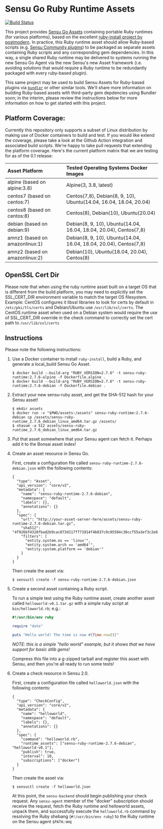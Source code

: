 # Sensu Go Ruby Runtime Assets
[![Build Status](https://travis-ci.org/sensu/sensu-ruby-runtime.svg?branch=master)](https://travis-ci.org/sensu/sensu-ruby-runtime)

This project provides [Sensu Go Assets][sensu-assets] containing portable Ruby
runtimes (for various platforms), based on the excellent [ruby-install project
by postmodern][ruby-install]. In practice, this Ruby runtime asset should allow
Ruby-based scripts (e.g. [Sensu Community plugins][sensu-plugins]) to be
packaged as separate assets containing Ruby scripts and any corresponding gem
dependencies. In this way, a single shared Ruby runtime may be delivered to
systems running the new Sensu Go Agent via the new Sensu's new Asset framework
(i.e. avoiding solutions that would require a Ruby runtime to be redundantly
packaged with every ruby-based plugin).

This same project may be used to build Sensu Assets for Ruby-based plugins via
[`bundler`][bundler] or other similar tools. We'll share more information on
building Ruby-based assets with third-party gem depdencies using Bundler soon;
in the interim, please review the instructions below for more information on
how to get started with this project.

[sensu-assets]: https://docs.sensu.io/sensu-go/5.1/reference/assets/
[ruby-install]: https://github.com/postmodern/ruby-install
[sensu-plugins]: https://github.com/sensu-plugins/
[bundler]: https://bundler.io

## Platform Coverage:
 Currently this repository only supports a subset of Linux distribution by making use of Docker containers to build and test.
 If you would like extend the coverage, please take a look at the Github Action integration and associated build scripts. We're happy to take pull requests that extending the platform coverage. Here's the current platform matrix that we are testing for as of the 0.1 release:

| Asset Platform | Tested Operating Systems Docker Images |
|:---------------|:-------------------------|
|  alpine  (based on alpine:3.8)   | Alpine(3, 3.8, latest)                                      |
|  centos7  (based on centos:7)     | Centos(7,8), Debian(8, 9, 10), Ubuntu(14.04, 16.04, 18.04, 20.04)     |
|  centos8 (based on centos:8)     | Centos(8), Debian(10), Ubuntu(20.04)  |
|  debian  (based on debian:9)     | Debian(8, 9, 10), Ubuntu(14.04, 16.04, 18.04, 20.04), Centos(7,8)    |
|  amnz1   (based on amazonlinux:1)     | Debian(8, 9, 10), Ubuntu(14.04, 16.04, 18.04, 20.04), Centos(7,8)    |
|  amnz2   (based on amazonlinux:2)     | Debian(10), Ubuntu(18.04, 20.04), Centos(8)    |

## OpenSSL Cert Dir
Please note that when using the ruby runtime asset built on a target OS that is different from the build platform, you may need to explicitly set the SSL_CERT_DIR environment variable to match the target OS filesystem.  Example: CentOS configures it libssl libraries to look for certs by default in `/etc/pki/tls/certs` and Debian/Ubuntu use `/usr/lib/ssl/certs`. The CentOS runtime asset when used on a Debian system would require the use of SSL_CERT_DIR override in the check command to correctly set the cert path to `/usr/lib/ssl/certs`


## Instructions

Please note the following instructions:

1. Use a Docker container to install `ruby-install`, build a Ruby, and generate
   a local_build Sensu Go Asset.

   ```
   $ docker build --build-arg "RUBY_VERSION=2.7.6" -t sensu-ruby-runtime:2.7.6-alpine -f Dockerfile.alpine .
   $ docker build --build-arg "RUBY_VERSION=2.7.6" -t sensu-ruby-runtime:2.7.6-debian -f Dockerfile.debian .
   ```

2. Extract your new sensu-ruby asset, and get the SHA-512 hash for your
   Sensu asset!

   ```
   $ mkdir assets
   $ docker run -v "$PWD/assets:/assets" sensu-ruby-runtime:2.7.6-debian cp /assets/sensu-ruby-runtime_2.7.6_debian_linux_amd64.tar.gz /assets/
   $ shasum -a 512 assets/sensu-ruby-runtime_2.7.6_debian_linux_amd64.tar.gz
   ```

3. Put that asset somewhere that your Sensu agent can fetch it. Perhaps add it to the Bonsai asset index!



3. Create an asset resource in Sensu Go.

   First, create a configuration file called `sensu-ruby-runtime-2.7.6-debian.json` with
   the following contents:

   ```
   {
     "type": "Asset",
     "api_version": "core/v2",
     "metadata": {
       "name": "sensu-ruby-runtime-2.7.6-debian",
       "namespace": "default",
       "labels": {},
       "annotations": {}
     },
     "spec": {
       "url": "http://your-asset-server-here/assets/sensu-ruby-runtime-2.7.6-debian.tar.gz",
       "sha512": "4f926bf4328fbad2b9cac873d117f771914f4b837c9c85584c38ccf55a3ef3c2e8d154812246e5dda4a87450576b2c58ad9ab40c9e2edc31b288d066b195b21b",
       "filters": [
         "entity.system.os == 'linux'",
         "entity.system.arch == 'amd64'",
         "entity.system.platform == 'debian'"
       ]
     }
   }
   ```

   Then create the asset via:

   ```
   $ sensuctl create -f sensu-ruby-runtime-2.7.6-debian.json
   ```

4. Create a second asset containing a Ruby script.

   To run a simple test using the Ruby runtime asset, create another asset
   called `helloworld-v0.1.tar.gz` with a simple ruby script at
   `bin/helloworld.rb`; e.g.:

   ```ruby
   #!/usr/bin/env ruby

   require "date"

   puts "Hello world! The time is now #{Time.now()}"
   ```

   _NOTE: this is a simple "hello world" example, but it shows that we have
   support for basic stlib gems!_

   Compress this file into a g-zipped tarball and register this asset with
   Sensu, and then you're all ready to run some tests!

5. Create a check resource in Sensu 2.0.

   First, create a configuration file called `helloworld.json` with
   the following contents:

   ```
   {
     "type": "CheckConfig",
     "api_version": "core/v2",
     "metadata": {
       "name": "helloworld",
       "namespace": "default",
       "labels": {},
       "annotations": {}
     },
     "spec": {
       "command": "helloworld.rb",
       "runtime_assets": ["sensu-ruby-runtime-2.7.6-debian", "helloworld-v0.1"],
       "publish": true,
       "interval": 10,
       "subscriptions": ["docker"]
     }
   }
   ```

   Then create the asset via:

   ```
   $ sensuctl create -f helloworld.json
   ```

   At this point, the `sensu-backend` should begin publishing your check
   request. Any `sensu-agent` member of the "docker" subscription should
   receive the request, fetch the Ruby runtime and helloworld assets,
   unpack them, and successfully execute the `helloworld.rb` command by
   resolving the Ruby shebang (`#!/usr/bin/env ruby`) to the Ruby runtime
   on the Sensu agent `$PATH`.:wq
   
